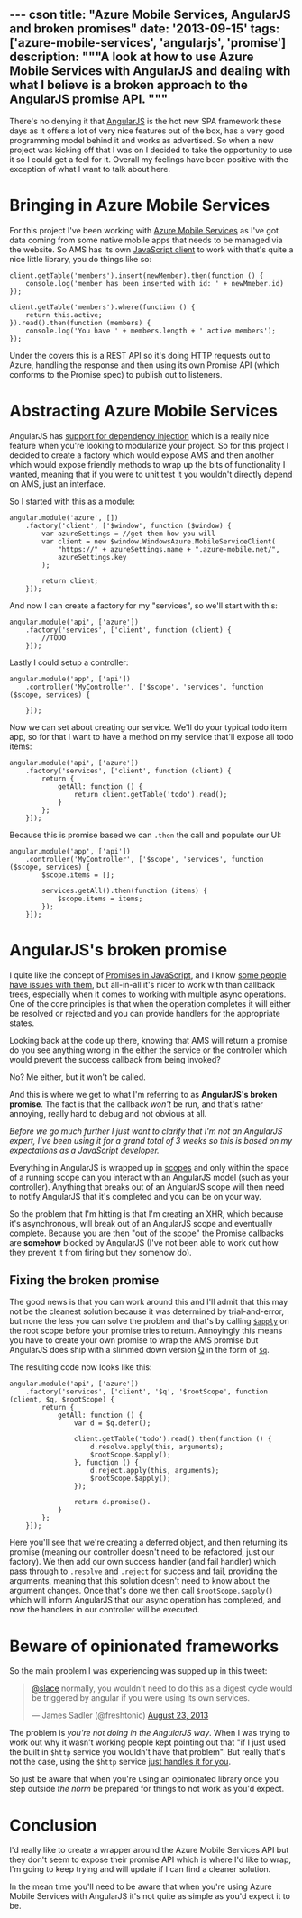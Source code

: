 --- cson
title: "Azure Mobile Services, AngularJS and broken promises"
date: '2013-09-15'
tags: ['azure-mobile-services', 'angularjs', 'promise']
description: """A look at how to use Azure Mobile Services with AngularJS and dealing with what I believe is a broken approach to the AngularJS promise API.
"""
---

There's no denying it that [AngularJS](http://angularjs.org/) is the hot new SPA framework these days as it offers a lot of very nice features out of the box, has a very good programming model behind it and works as advertised. So when a new project was kicking off that I was on I decided to take the opportunity to use it so I could get a feel for it. Overall my feelings have been positive with the exception of what I want to talk about here.

# Bringing in Azure Mobile Services

For this project I've been working with [Azure Mobile Services](http://www.windowsazure.com/en-us/solutions/mobile/) as I've got data coming from some native mobile apps that needs to be managed via the website. So AMS has its own [JavaScript client](http://msdn.microsoft.com/en-us/library/windowsazure/jj554207.aspx) to work with that's quite a nice little library, you do things like so:

    client.getTable('members').insert(newMember).then(function () {
        console.log('member has been inserted with id: ' + newMmeber.id)
    });

    client.getTable('members').where(function () {
        return this.active;
    }).read().then(function (members) {
        console.log('You have ' + members.length + ' active members');
    });

Under the covers this is a REST API so it's doing HTTP requests out to Azure, handling the response and then using its own Promise API (which conforms to the Promise spec) to publish out to listeners.

# Abstracting Azure Mobile Services

AngularJS has [support for dependency injection](http://docs.angularjs.org/guide/di) which is a really nice feature when you're looking to modularize your project. So for this project I decided to create a factory which would expose AMS and then another which would expose friendly methods to wrap up the bits of functionality I wanted, meaning that if you were to unit test it you wouldn't directly depend on AMS, just an interface.

So I started with this as a module:

    angular.module('azure', [])
        .factory('client', ['$window', function ($window) {
            var azureSettings = //get them how you will
            var client = new $window.WindowsAzure.MobileServiceClient(
                "https://" + azureSettings.name + ".azure-mobile.net/",
                azureSettings.key
            );

            return client;
        }]);

And now I can create a factory for my "services", so we'll start with this:

    angular.module('api', ['azure'])
        .factory('services', ['client', function (client) {
            //TODO
        }]);

Lastly I could setup a controller:

    angular.module('app', ['api'])
        .controller('MyController', ['$scope', 'services', function ($scope, services) {

        }]);

Now we can set about creating our service. We'll do your typical todo item app, so for that I want to have a method on my service that'll expose all todo items:

    angular.module('api', ['azure'])
        .factory('services', ['client', function (client) {
            return {
                getAll: function () {
                    return client.getTable('todo').read();
                }
            };
        }]);

Because this is promise based we can `.then` the call and populate our UI:

    angular.module('app', ['api'])
        .controller('MyController', ['$scope', 'services', function ($scope, services) {
            $scope.items = [];

            services.getAll().then(function (items) {
                $scope.items = items;
            });
        }]);

# AngularJS's broken promise

I quite like the concept of [Promises in JavaScript](http://promises-aplus.github.io/promises-spec/), and I know [some people have issues with them](http://brianmckenna.org/blog/category_theory_promisesaplus), but all-in-all it's nicer to work with than callback trees, especially when it comes to working with multiple async operations. One of the core principles is that when the operation completes it will either be resolved or rejected and you can provide handlers for the appropriate states.

Looking back at the code up there, knowing that AMS will return a promise do you see anything wrong in the either the service or the controller which would prevent the success callback from being invoked?

No? Me either, but it won't be called.

And this is where we get to what I'm referring to as **AngularJS's broken promise**. The fact is that the callback *won't* be run, and that's rather annoying, really hard to debug and not obvious at all.

*Before we go much further I just want to clarify that I'm not an AngularJS expert, I've been using it for a grand total of 3 weeks so this is based on my expectations as a JavaScript developer.*

Everything in AngularJS is wrapped up in [scopes](http://docs.angularjs.org/guide/scope) and only within the space of a running scope can you interact with an AngularJS model (such as your controller). Anything that breaks out of an AngularJS scope will then need to notify AngularJS that it's completed and you can be on your way.

So the problem that I'm hitting is that I'm creating an XHR, which because it's asynchronous, will break out of an AngularJS scope and eventually complete. Because you are then "out of the scope" the Promise callbacks are **somehow** blocked by AngularJS (I've not been able to work out how they prevent it from firing but they somehow do).

## Fixing the broken promise

The good news is that you can work around this and I'll admit that this may not be the cleanest solution because it was determined by trial-and-error, but none the less you can solve the problem and that's by calling [`$apply`](http://docs.angularjs.org/api/ng.$rootScope.Scope#$apply) on the root scope before your promise tries to return. Annoyingly this means you have to create your own promise to wrap the AMS promise but AngularJS does ship with a slimmed down version [Q](https://github.com/kriskowal/q) in the form of [`$q`](http://docs.angularjs.org/api/ng.$q).

The resulting code now looks like this:

    angular.module('api', ['azure'])
        .factory('services', ['client', '$q', '$rootScope', function (client, $q, $rootScope) {
            return {
                getAll: function () {
                    var d = $q.defer();

                    client.getTable('todo').read().then(function () {
                        d.resolve.apply(this, arguments);
                        $rootScope.$apply();
                    }, function () {
                        d.reject.apply(this, arguments);
                        $rootScope.$apply();
                    });

                    return d.promise().
                }
            };
        }]);

Here you'll see that we're creating a deferred object, and then returning its promise (meaning our controller doesn't need to be refactored, just our factory). We then add our own success handler (and fail handler) which pass through to `.resolve` and `.reject` for success and fail, providing the arguments, meaning that this solution doesn't need to know about the argument changes. Once that's done we then call `$rootScope.$apply()` which will inform AngularJS that our async operation has completed, and now the handlers in our controller will be executed.

# Beware of opinionated frameworks

So the main problem I was experiencing was supped up in this tweet:

<blockquote class="twitter-tweet"><p><a href="https://twitter.com/slace">@slace</a> normally, you wouldn't need to do this as a digest cycle would be triggered by angular if you were using its own services.</p>&mdash; James Sadler (@freshtonic) <a href="https://twitter.com/freshtonic/statuses/370784637024337920">August 23, 2013</a></blockquote>
<script async src="//platform.twitter.com/widgets.js" charset="utf-8"></script>

The problem is _you're not doing in the AngularJS way_. When I was trying to work out why it wasn't working people kept pointing out that "if I just used the built in `$http` service you wouldn't have that problem". But really that's not the case, using the `$http` service [just handles it for you](https://github.com/angular/angular.js/blob/2bb0e1a6041a079b4c456eb6bae4ec5a206582eb/src/ng/http.js#L967).

So just be aware that when you're using an opinionated library once you step outside _the norm_ be prepared for things to not work as you'd expect.

# Conclusion

I'd really like to create a wrapper around the Azure Mobile Services API but they don't seem to expose their promise API which is where I'd like to wrap, I'm going to keep trying and will update if I can find a cleaner solution.

In the mean time you'll need to be aware that when you're using Azure Mobile Services with AngularJS it's not quite as simple as you'd expect it to be.